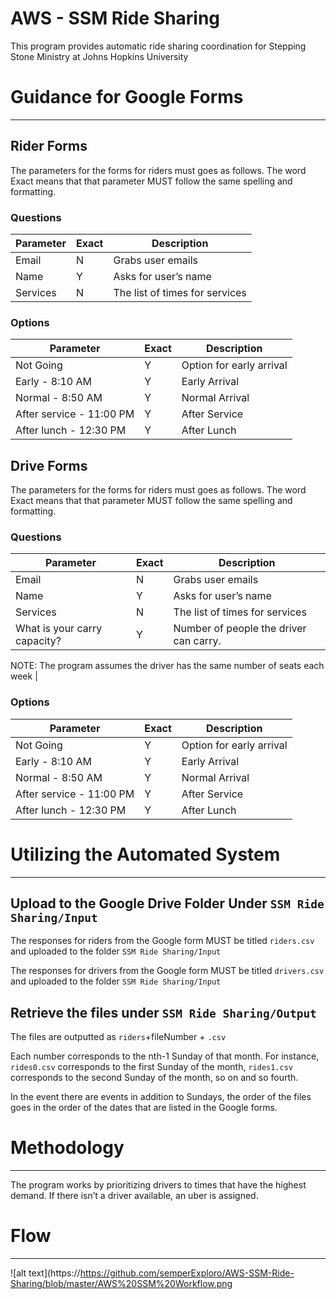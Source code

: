 # AWS - SSM Ride Sharing

This program provides automatic ride sharing coordination for Stepping Stone Ministry at Johns Hopkins University 

# Guidance for Google Forms

---

## Rider Forms

The parameters for the forms for riders must goes as follows. The word Exact means that that parameter MUST follow the same spelling and formatting. 

### Questions

| Parameter | Exact | Description |
| --- | --- | --- |
| Email | N | Grabs user emails |
| Name | Y | Asks for user’s name |
| Services | N | The list of times for services |

### Options

| Parameter | Exact | Description |
| --- | --- | --- |
| Not Going | Y | Option for early arrival |
| Early - 8:10 AM | Y | Early Arrival |
| Normal - 8:50 AM | Y | Normal Arrival |
| After service - 11:00 PM | Y | After Service |
| After lunch - 12:30 PM | Y | After Lunch |

## Drive Forms

The parameters for the forms for riders must goes as follows. The word Exact means that that parameter MUST follow the same spelling and formatting. 

### Questions

| Parameter | Exact | Description |
| --- | --- | --- |
| Email | N | Grabs user emails |
| Name | Y | Asks for user’s name |
| Services | N | The list of times for services |
| What is your carry capacity? | Y | Number of people the driver can carry. 

NOTE: The program assumes the driver has the same number of seats each week |

### Options

| Parameter | Exact | Description |
| --- | --- | --- |
| Not Going | Y | Option for early arrival |
| Early - 8:10 AM | Y | Early Arrival |
| Normal - 8:50 AM | Y | Normal Arrival |
| After service - 11:00 PM | Y | After Service |
| After lunch - 12:30 PM | Y | After Lunch |

# Utilizing the Automated System

---

## Upload to the Google Drive Folder Under `SSM Ride Sharing/Input`

The responses for riders from the Google form MUST be titled `riders.csv` and uploaded to the folder `SSM Ride Sharing/Input`

The responses for drivers from the Google form MUST be titled `drivers.csv` and uploaded to the folder `SSM Ride Sharing/Input`

## Retrieve the files under `SSM Ride Sharing/Output`

The files are outputted as `riders`+fileNumber + `.csv`

Each number corresponds to the nth-1 Sunday of that month. For instance, `rides0.csv` corresponds to the first Sunday of the month, `rides1.csv` corresponds to the second Sunday of the month, so on and so fourth. 

In the event there are events in addition to Sundays, the order of the files goes in the order of the dates that are listed in the Google forms. 

# Methodology

---

The program works by prioritizing drivers to times that have the highest demand. If there isn’t a driver available, an uber is assigned.

# Flow

---
![alt text](https://https://github.com/semperExploro/AWS-SSM-Ride-Sharing/blob/master/AWS%20SSM%20Workflow.png

